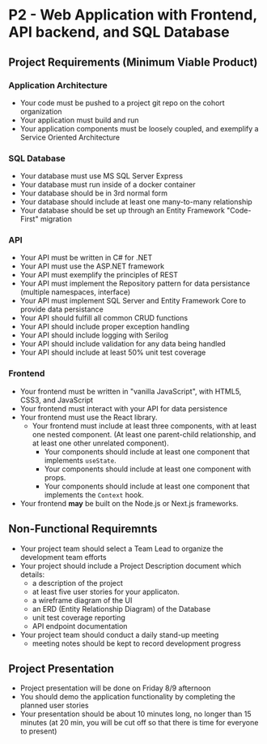 # P2 - Web Application with Frontend, API backend, and SQL Database

## Project Requirements (Minimum Viable Product)
### Application Architecture
- Your code must be pushed to a project git repo on the cohort organization
- Your application must build and run
- Your application components must be loosely coupled, and exemplify a Service Oriented Architecture

### SQL Database
- Your database must use MS SQL Server Express
- Your database must run inside of a docker container
- Your database should be in 3rd normal form
- Your database should include at least one many-to-many relationship
- Your database should be set up through an Entity Framework "Code-First" migration

### API
- Your API must be written in C# for .NET
- Your API must use the ASP.NET framework
- Your API must exemplify the principles of REST
- Your API must implement the Repository pattern for data persistance (multiple namespaces, interface)
- Your API must implement SQL Server and Entity Framework Core to provide data persistance
- Your API should fulfill all common CRUD functions
- Your API should include proper exception handling
- Your API should include logging with Serilog
- Your API should include validation for any data being handled
- Your API should include at least 50% unit test coverage

### Frontend
- Your frontend must be written in "vanilla JavaScript", with HTML5, CSS3, and JavaScript
- Your frontend must interact with your API for data persistence
- Your frontend must use the React library. 
    - Your frontend must include at least three components, with at least one nested component. (At least one parent-child relationship, and at least one other unrelated component).
        - Your components should include at least one component that implements `useState`.
        - Your components should include at least one component with props.
        - Your components should include at least one component that implements the `Context` hook.
- Your frontend __may__ be built on the Node.js or Next.js frameworks.

## Non-Functional Requiremnts
- Your project team should select a Team Lead to organize the development team efforts
- Your project should include a Project Description document which details:
    - a description of the project
    - at least five user stories for your applicaton.
    - a wireframe diagram of the UI
    - an ERD (Entity Relationship Diagram) of the Database
    - unit test coverage reporting
    - API endpoint documentation
- Your project team should conduct a daily stand-up meeting
    - meeting notes should be kept to record development progress

## Project Presentation
- Project presentation will be done on Friday 8/9 afternoon
- You should demo the application functionality by completing the planned user stories
- Your presentation should be about 10 minutes long, no longer than 15 minutes (at 20 min, you will be cut off so that there is time for everyone to present)
